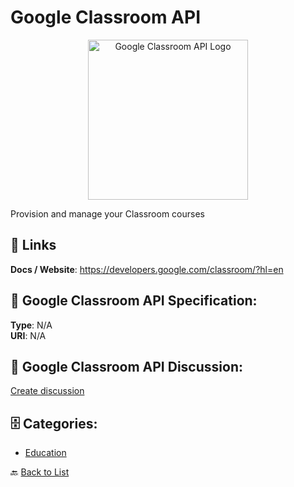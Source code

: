 # Google Classroom API
<p align="center">
    <img width="256" src="https://raw.githubusercontent.com/apis-list/apis-list/main/apis/google-classroom-api/logo_256x256.png" alt="Google Classroom API Logo"/>
</p>

Provision and manage your Classroom courses

##  🔗 Links
**Docs / Website**: https://developers.google.com/classroom/?hl=en

## 🧬 Google Classroom API Specification:
**Type**: N/A  
**URI**: N/A

## 💬 Google Classroom API Discussion:
[Create discussion](https://github.com/apis-list/apis-list/discussions/new)

## 🗄️ Categories:
- [Education](https://github.com/apis-list/apis-list#education-)




🔙 [Back to List](https://github.com/apis-list/apis-list)

